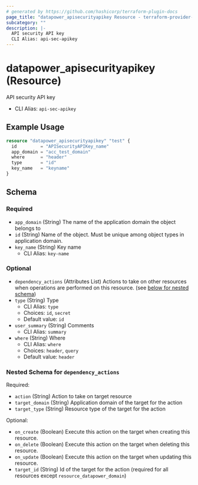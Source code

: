 ```yaml
---
# generated by https://github.com/hashicorp/terraform-plugin-docs
page_title: "datapower_apisecurityapikey Resource - terraform-provider-datapower"
subcategory: ""
description: |-
  API security API key
  CLI Alias: api-sec-apikey
---
```


# datapower_apisecurityapikey (Resource)

API security API key
  - CLI Alias: `api-sec-apikey`

## Example Usage

```terraform
resource "datapower_apisecurityapikey" "test" {
  id         = "APISecurityAPIKey_name"
  app_domain = "acc_test_domain"
  where      = "header"
  type       = "id"
  key_name   = "keyname"
}
```

<!-- schema generated by tfplugindocs -->
## Schema

### Required

- `app_domain` (String) The name of the application domain the object belongs to
- `id` (String) Name of the object. Must be unique among object types in application domain.
- `key_name` (String) Key name
  - CLI Alias: `key-name`

### Optional

- `dependency_actions` (Attributes List) Actions to take on other resources when operations are performed on this resource. (see [below for nested schema](#nestedatt--dependency_actions))
- `type` (String) Type
  - CLI Alias: `type`
  - Choices: `id`, `secret`
  - Default value: `id`
- `user_summary` (String) Comments
  - CLI Alias: `summary`
- `where` (String) Where
  - CLI Alias: `where`
  - Choices: `header`, `query`
  - Default value: `header`

<a id="nestedatt--dependency_actions"></a>
### Nested Schema for `dependency_actions`

Required:

- `action` (String) Action to take on target resource
- `target_domain` (String) Application domain of the target for the action
- `target_type` (String) Resource type of the target for the action

Optional:

- `on_create` (Boolean) Execute this action on the target when creating this resource.
- `on_delete` (Boolean) Execute this action on the target when deleting this resource.
- `on_update` (Boolean) Execute this action on the target when updating this resource.
- `target_id` (String) Id of the target for the action (required for all resources except `resource_datapower_domain`)
